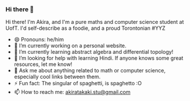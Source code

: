 ### Hi there 👋

Hi there! I'm Akira, and I'm a pure maths and computer science student at UofT. 
I'd self-describe as a foodie, and a proud Torontonian #YYZ

* 😄 Pronouns: he/him
* 🔭 I’m currently working on a personal website.
* 🌱 I’m currently learning abstract algebra and differential topology!
* 🤔 I’m looking for help with learning Hindi. If anyone knows some great resources, let me know!
* 💬 Ask me about anything related to math or computer science, especially cool links between them.
* ⚡ Fun fact: The singular of spaghetti, is spaghetto :O
* 📫 How to reach me: akiratakaki.stu@gmail.com
